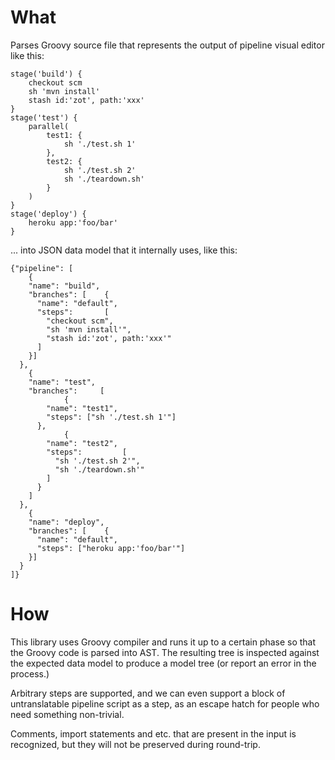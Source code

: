 # What
Parses Groovy source file that represents the output of pipeline visual editor like this:

```
stage('build') {
    checkout scm
    sh 'mvn install'
    stash id:'zot', path:'xxx'
}
stage('test') {
    parallel(
        test1: {
            sh './test.sh 1'
        },
        test2: {
            sh './test.sh 2'
            sh './teardown.sh'
        }
    )
}
stage('deploy') {
    heroku app:'foo/bar'
}
```

... into JSON data model that it internally uses, like this:

```
{"pipeline": [
    {
    "name": "build",
    "branches": [    {
      "name": "default",
      "steps":       [
        "checkout scm",
        "sh 'mvn install'",
        "stash id:'zot', path:'xxx'"
      ]
    }]
  },
    {
    "name": "test",
    "branches":     [
            {
        "name": "test1",
        "steps": ["sh './test.sh 1'"]
      },
            {
        "name": "test2",
        "steps":         [
          "sh './test.sh 2'",
          "sh './teardown.sh'"
        ]
      }
    ]
  },
    {
    "name": "deploy",
    "branches": [    {
      "name": "default",
      "steps": ["heroku app:'foo/bar'"]
    }]
  }
]}
```

# How
This library uses Groovy compiler and runs it up to a certain phase so that the Groovy code
is parsed into AST. The resulting tree is inspected against the expected data model to produce
a model tree (or report an error in the process.)

Arbitrary steps are supported, and we can even support a block of untranslatable pipeline script
as a step, as an escape hatch for people who need something non-trivial.

Comments, import statements and etc. that are present in the input is recognized, but they will
not be preserved during round-trip.